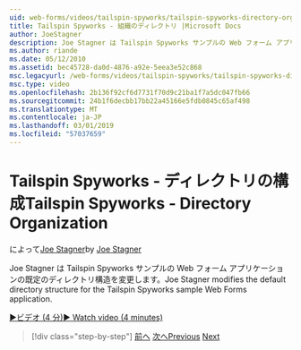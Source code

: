```yaml
---
uid: web-forms/videos/tailspin-spyworks/tailspin-spyworks-directory-organization
title: Tailspin Spyworks - 組織のディレクトリ |Microsoft Docs
author: JoeStagner
description: Joe Stagner は Tailspin Spyworks サンプルの Web フォーム アプリケーションの既定のディレクトリ構造を変更します。
ms.author: riande
ms.date: 05/12/2010
ms.assetid: bec45728-da0d-4876-a92e-5eea3e52c868
msc.legacyurl: /web-forms/videos/tailspin-spyworks/tailspin-spyworks-directory-organization
msc.type: video
ms.openlocfilehash: 2b136f92cf6d7731f70d9c21ba1f7a5dc047fb66
ms.sourcegitcommit: 24b1f6decbb17bb22a45166e5fdb0845c65af498
ms.translationtype: MT
ms.contentlocale: ja-JP
ms.lasthandoff: 03/01/2019
ms.locfileid: "57037659"
---
```

<a name="tailspin-spyworks---directory-organization"></a><span data-ttu-id="a14be-103">Tailspin Spyworks - ディレクトリの構成</span><span class="sxs-lookup"><span data-stu-id="a14be-103">Tailspin Spyworks - Directory Organization</span></span>
====================
<span data-ttu-id="a14be-104">によって[Joe Stagner](https://github.com/JoeStagner)</span><span class="sxs-lookup"><span data-stu-id="a14be-104">by [Joe Stagner](https://github.com/JoeStagner)</span></span>

<span data-ttu-id="a14be-105">Joe Stagner は Tailspin Spyworks サンプルの Web フォーム アプリケーションの既定のディレクトリ構造を変更します。</span><span class="sxs-lookup"><span data-stu-id="a14be-105">Joe Stagner modifies the default directory structure for the Tailspin Spyworks sample Web Forms application.</span></span>

[<span data-ttu-id="a14be-106">&#9654;ビデオ (4 分)</span><span class="sxs-lookup"><span data-stu-id="a14be-106">&#9654; Watch video (4 minutes)</span></span>](https://channel9.msdn.com/Blogs/ASP-NET-Site-Videos/tailspin-spyworks-directory-organization)

> [!div class="step-by-step"]
> <span data-ttu-id="a14be-107">[前へ](tailspin-spyworks-intro-ui-and-edm.md)
> [次へ](tailspin-spyworks-category-menu.md)</span><span class="sxs-lookup"><span data-stu-id="a14be-107">[Previous](tailspin-spyworks-intro-ui-and-edm.md)
[Next](tailspin-spyworks-category-menu.md)</span></span>
